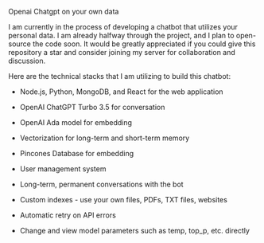 Openai Chatgpt on your own data

I am currently in the process of developing a chatbot that utilizes your personal data. I am already halfway through the project, and I plan to open-source the code soon. It would be greatly appreciated if you could give this repository a star and consider joining my server for collaboration and discussion.

Here are the technical stacks that I am utilizing to build this chatbot:

- Node.js, Python, MongoDB, and React for the web application
- OpenAI ChatGPT Turbo 3.5 for conversation
- OpenAI Ada model for embedding
- Vectorization for long-term and short-term memory
- Pincones Database for embedding


- User management system
- Long-term, permanent conversations with the bot
- Custom indexes - use your own files, PDFs, TXT files, websites
- Automatic retry on API errors
- Change and view model parameters such as temp, top\_p, etc. directly

